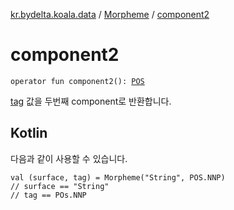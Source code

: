 [kr.bydelta.koala.data](../index.md) / [Morpheme](index.md) / [component2](./component2.md)

# component2

`operator fun component2(): `[`POS`](../../kr.bydelta.koala/-p-o-s/index.md)

[tag](tag.md) 값을 두번째 component로 반환합니다.

## Kotlin

다음과 같이 사용할 수 있습니다.

```
val (surface, tag) = Morpheme("String", POS.NNP)
// surface == "String"
// tag == POs.NNP
```

